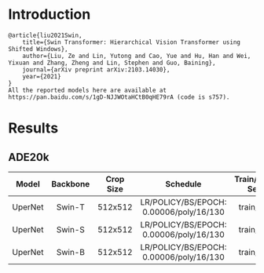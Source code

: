 # Introduction
```
@article{liu2021Swin,
    title={Swin Transformer: Hierarchical Vision Transformer using Shifted Windows},
    author={Liu, Ze and Lin, Yutong and Cao, Yue and Hu, Han and Wei, Yixuan and Zhang, Zheng and Lin, Stephen and Guo, Baining},
    journal={arXiv preprint arXiv:2103.14030},
    year={2021}
}
All the reported models here are available at https://pan.baidu.com/s/1gD-NJJWOtaHCtB0qHE79rA (code is s757).
```


# Results

## ADE20k
| Model         | Backbone    | Crop Size  | Schedule                                | Train/Eval Set  | mIoU   | Download                 |
| :-:           | :-:         | :-:        | :-:                                     | :-:             | :-:    | :-:                      |
| UperNet       | Swin-T      | 512x512    | LR/POLICY/BS/EPOCH: 0.00006/poly/16/130 | train/val       | 44.58% | [model](https://github.com/SegmentationBLWX/modelstore/releases/download/ssseg_swin/upernet_swintiny_ade20k_train.pth) &#124; [log](https://github.com/SegmentationBLWX/modelstore/releases/download/ssseg_swin/upernet_swintiny_ade20k_train.log) |
| UperNet       | Swin-S      | 512x512    | LR/POLICY/BS/EPOCH: 0.00006/poly/16/130 | train/val       | 48.39% | [model](https://github.com/SegmentationBLWX/modelstore/releases/download/ssseg_swin/upernet_swinsmall_ade20k_train.pth) &#124; [log](https://github.com/SegmentationBLWX/modelstore/releases/download/ssseg_swin/upernet_swinsmall_ade20k_train.log) |
| UperNet       | Swin-B      | 512x512    | LR/POLICY/BS/EPOCH: 0.00006/poly/16/130 | train/val       | 51.02% | [model](https://github.com/SegmentationBLWX/modelstore/releases/download/ssseg_swin/upernet_swinbase_ade20k_train.pth) &#124; [log](https://github.com/SegmentationBLWX/modelstore/releases/download/ssseg_swin/upernet_swinbase_ade20k_train.log) |